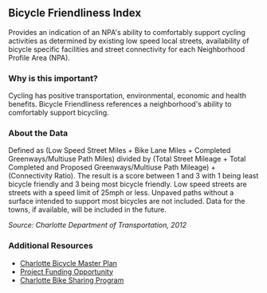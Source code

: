## Bicycle Friendliness Index
Provides an indication of an NPA's ability to comfortably support cycling activities as determined by existing low speed local streets,  availability of bicycle specific facilities and street connectivity for each Neighborhood Profile Area (NPA).

### Why is this important?
Cycling has positive transportation, environmental, economic and health benefits.  Bicycle Friendliness references a neighborhood's ability to comfortably support bicycling. 

### About the Data
Defined as (Low Speed Street Miles + Bike Lane Miles + Completed Greenways/Multiuse Path Miles) divided by (Total Street Mileage + Total Completed and Proposed Greenways/Multiuse Path Mileage) + (Connectivity Ratio).  The result is a score between 1 and 3 with 1 being least bicycle friendly and 3 being most bicycle friendly. Low speed streets are streets with a speed limit of 25mph or less. Unpaved paths without a surface intended to support most bicycles are not included. Data for the towns, if available, will be included in the future.

_Source: Charlotte Department of Transportation, 2012_

### Additional Resources
+ [Charlotte Bicycle Master Plan](http://bike.charmeck.org)
+ [Project Funding Opportunity](http://charmeck.org/city/charlotte/nbs/communitycommerce/Pages/NMG.aspx)
+ [Charlotte Bike Sharing Program](http://www.charlottebcycle.com)
